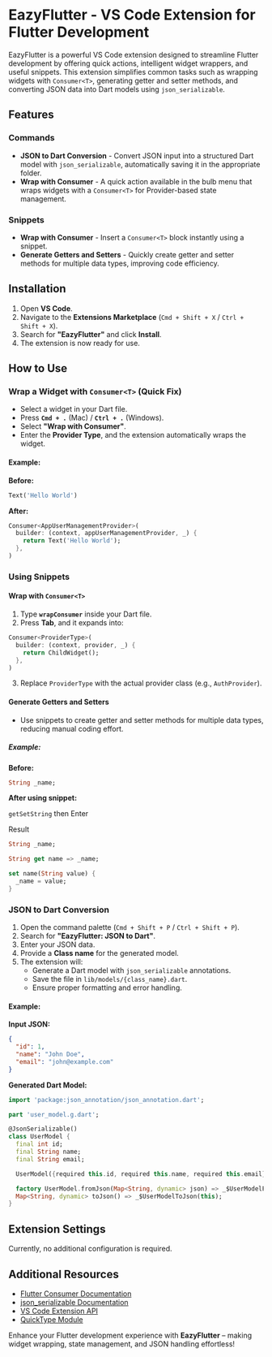 # EazyFlutter - VS Code Extension for Flutter Development

EazyFlutter is a powerful VS Code extension designed to streamline Flutter development by offering quick actions, intelligent widget wrappers, and useful snippets. This extension simplifies common tasks such as wrapping widgets with `Consumer<T>`, generating getter and setter methods, and converting JSON data into Dart models using `json_serializable`.

## Features

### Commands

- **JSON to Dart Conversion** - Convert JSON input into a structured Dart model with `json_serializable`, automatically saving it in the appropriate folder.
- **Wrap with Consumer<T>** - A quick action available in the bulb menu that wraps widgets with a `Consumer<T>` for Provider-based state management.

### Snippets

- **Wrap with Consumer<T>** - Insert a `Consumer<T>` block instantly using a snippet.
- **Generate Getters and Setters** - Quickly create getter and setter methods for multiple data types, improving code efficiency.

## Installation

1. Open **VS Code**.
2. Navigate to the **Extensions Marketplace** (`Cmd + Shift + X` / `Ctrl + Shift + X`).
3. Search for **"EazyFlutter"** and click **Install**.
4. The extension is now ready for use.

## How to Use

### Wrap a Widget with `Consumer<T>` (Quick Fix)

- Select a widget in your Dart file.
- Press **`Cmd + .`** (Mac) / **`Ctrl + .`** (Windows).
- Select **"Wrap with Consumer<T>"**.
- Enter the **Provider Type**, and the extension automatically wraps the widget.

#### Example:

**Before:**

```dart
Text('Hello World')
```

**After:**

```dart
Consumer<AppUserManagementProvider>(
  builder: (context, appUserManagementProvider, _) {
    return Text('Hello World');
  },
)
```

### Using Snippets

#### Wrap with `Consumer<T>`

1. Type **`wrapConsumer`** inside your Dart file.
2. Press **Tab**, and it expands into:

```dart
Consumer<ProviderType>(
  builder: (context, provider, _) {
    return ChildWidget();
  },
)
```

3. Replace `ProviderType` with the actual provider class (e.g., `AuthProvider`).

#### Generate Getters and Setters

- Use snippets to create getter and setter methods for multiple data types, reducing manual coding effort.

##### Example:

**Before:**

```dart
String _name;
```

**After using snippet:**

`getSetString` then Enter

Result

```dart
String _name;

String get name => _name;

set name(String value) {
  _name = value;
}
```

### JSON to Dart Conversion

1. Open the command palette (`Cmd + Shift + P` / `Ctrl + Shift + P`).
2. Search for **"EazyFlutter: JSON to Dart"**.
3. Enter your JSON data.
4. Provide a **Class name** for the generated model.
5. The extension will:
   - Generate a Dart model with `json_serializable` annotations.
   - Save the file in `lib/models/{class_name}.dart`.
   - Ensure proper formatting and error handling.

#### Example:

**Input JSON:**

```json
{
  "id": 1,
  "name": "John Doe",
  "email": "john@example.com"
}
```

**Generated Dart Model:**

```dart
import 'package:json_annotation/json_annotation.dart';

part 'user_model.g.dart';

@JsonSerializable()
class UserModel {
  final int id;
  final String name;
  final String email;

  UserModel({required this.id, required this.name, required this.email});

  factory UserModel.fromJson(Map<String, dynamic> json) => _$UserModelFromJson(json);
  Map<String, dynamic> toJson() => _$UserModelToJson(this);
}
```

## Extension Settings

Currently, no additional configuration is required.

## Additional Resources

- [Flutter Consumer Documentation](https://pub.dev/documentation/provider/latest/provider/Consumer-class.html)
- [json_serializable Documentation](https://pub.dev/packages/json_serializable)
- [VS Code Extension API](https://code.visualstudio.com/api)
- [QuickType Module](https://www.npmjs.com/package/quicktype)

Enhance your Flutter development experience with **EazyFlutter** – making widget wrapping, state management, and JSON handling effortless!
